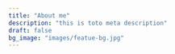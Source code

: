 ```yaml
---
title: "About me"
description: "this is toto meta description"
draft: false
bg_image: "images/featue-bg.jpg"
---
```

